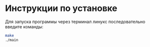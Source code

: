 # Инструкции по установке

Для запуска программы через терминал линукс последовательно введите команды:

```bash
make
./main
```
